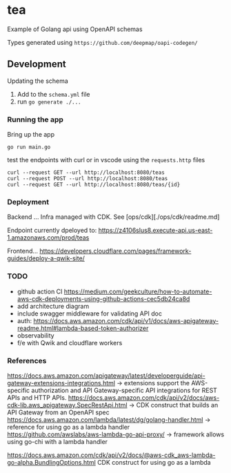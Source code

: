 # tea

Example of Golang api using OpenAPI schemas

Types generated using `https://github.com/deepmap/oapi-codegen/`

## Development

Updating the schema

1. Add to the `schema.yml` file
1. run `go generate ./...`

### Running the app

Bring up the app

`go run main.go`

test the endpoints with curl or in vscode using the `requests.http` files

```
curl --request GET --url http://localhost:8080/teas
curl --request POST --url http://localhost:8080/teas
curl --request GET --url http://localhost:8080/teas/{id}
```

### Deployment
Backend ...
Infra managed with CDK. See [ops/cdk][./ops/cdk/readme.md]

Endpoint currently dpeloyed to: https://z4106slus8.execute-api.us-east-1.amazonaws.com/prod/teas

Frontend... https://developers.cloudflare.com/pages/framework-guides/deploy-a-qwik-site/

### TODO

- github action CI https://medium.com/geekculture/how-to-automate-aws-cdk-deployments-using-github-actions-cec5db24ca8d
- add architecture diagram
- include swagger middleware for validating API doc
- auth: https://docs.aws.amazon.com/cdk/api/v1/docs/aws-apigateway-readme.html#lambda-based-token-authorizer
- observability
- f/e with Qwik and cloudflare workers

### References

https://docs.aws.amazon.com/apigateway/latest/developerguide/api-gateway-extensions-integrations.html -> extensions support the AWS-specific authorization and API Gateway-specific API integrations for REST APIs and HTTP APIs.
https://docs.aws.amazon.com/cdk/api/v2/docs/aws-cdk-lib.aws_apigateway.SpecRestApi.html -> CDK construct that builds an API Gateway from an OpenAPI spec
https://docs.aws.amazon.com/lambda/latest/dg/golang-handler.html -> reference for using go as a lambda handler
https://github.com/awslabs/aws-lambda-go-api-proxy/ -> framework allows using go-chi with a lambda handler

https://docs.aws.amazon.com/cdk/api/v2/docs/@aws-cdk_aws-lambda-go-alpha.BundlingOptions.html CDK construct for using go as a lambda
